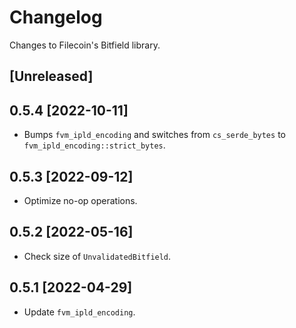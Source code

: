 # Changelog

Changes to Filecoin's Bitfield library.

## [Unreleased]

## 0.5.4 [2022-10-11]

- Bumps `fvm_ipld_encoding` and switches from `cs_serde_bytes` to `fvm_ipld_encoding::strict_bytes`.

## 0.5.3 [2022-09-12]

- Optimize no-op operations.

## 0.5.2 [2022-05-16]

- Check size of `UnvalidatedBitfield`.

## 0.5.1 [2022-04-29]

- Update `fvm_ipld_encoding`.
